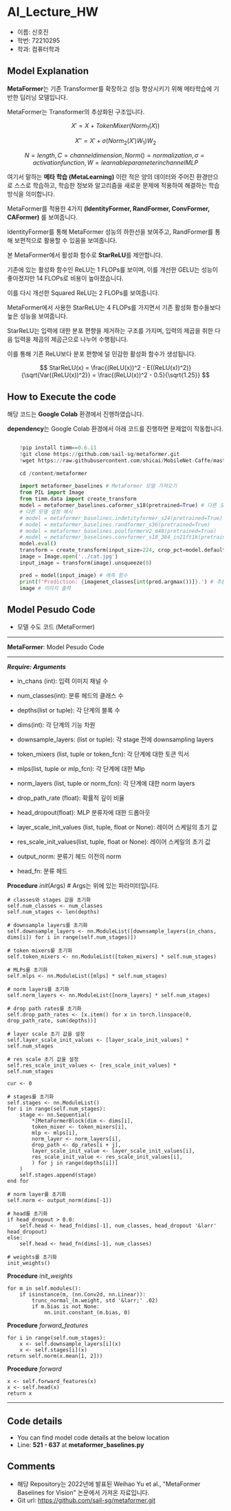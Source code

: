 # AI_Lecture_HW

- 이름: 신호진
- 학번: 72210295
- 학과: 컴퓨터학과

## Model Explanation

 **MetaFormer**는 기존 Transformer를 확장하고 성능 향상시키기 위해 메타학습에 기반한 딥러닝 모델입니다.
 
 MetaFormer는 Transformer의 추상화된 구조입니다.
 
 $$ X' = X + TokenMixer(Norm_1(X)) $$
 
 $$ X'' = X' + \sigma(Norm_2(X')W_1)W_2 $$
 
 $$ N = length, C = channel dimension, Norm() = normalization, \sigma = activation function, W = learnable parameter in channel MLP $$
 
 여기서 말하는 **메타 학습 (MetaLearning)** 이란 적은 양의 데이터와 주어진 환경만으로 스스로 학습하고, 학습한 정보와 알고리즘을 새로운 문제에 적용하여 해결하는 학습 방식을 의미합니다.
 
 MetaFormer를 적용한 4가지 **(IdentityFormer, RandFormer, ConvFormer, CAFormer)** 를 보여줍니다.
 
 IdentityFormer를 통해 MetaFormer 성능의 하한선을 보여주고, RandFormer를 통해 보편적으로 활용할 수 있음을 보여줍니다.
 
 본 MetaFormer에서 활성화 함수로 **StarReLU**를 제안합니다.
 
 기존에 있는 활성화 함수인 ReLU는 1 FLOPs를 보이며, 이를 개선한 GELU는 성능이 좋아졌지만 14 FLOPs로 비용이 높아졌습니다.
 
 이를 다시 개선한 Squared ReLU는 2 FLOPs를 보여줍니다.
 
 MetaFormer에서 사용한 StarReLU는 4 FLOPs를 가지면서 기존 활성화 함수들보다 높은 성능을 보여줍니다.
 
 StarReLU는 입력에 대한 분포 편향을 제거하는 구조를 가지며, 입력의 제곱을 취한 다음 입력을 제곱의 제곱근으로 나누어 수행됩니다.
 
 이를 통해 기존 ReLU보다 분포 편향에 덜 민감한 활성화 함수가 생성됩니다.
 
 $$ StarReLU(x) = \frac{(ReLU(x))^2 - E((ReLU(x))^2)}{\sqrt{Var((ReLU(x))^2}} = \frac{(ReLU(x))^2 - 0.5}{\sqrt{1.25}} $$

## How to Execute the code

해당 코드는 **Google Colab** 환경에서 진행하였습니다.

**dependency**는 Google Colab 환경에서 아래 코드를 진행하면 문제없이 작동합니다.

```python

    !pip install timm==0.6.11
    !git clone https://github.com/sail-sg/metaformer.git
    !wget https://raw.githubusercontent.com/shicai/MobileNet-Caffe/master/cat.jpg
    
    cd /content/metaformer
    
    import metaformer_baselines # MetaFormer 모델 가져오기
    from PIL import Image
    from timm.data import create_transform
    model = metaformer_baselines.caformer_s18(pretrained=True) # 다른 모델을 바꿔서 실험 가능
    # 다른 모델 설정 예시
    # model = metaformer_baselines.indetityformer_s24(pretrained=True)
    # model = metaformer_baselines.randformer_s36(pretrained=True)
    # model = metaformer_baselines.poolformerv2_m48(pretrained=True)
    # model = metaformer_baselines.convformer_s18_384_in21ft1k(pretrained=True)
    model.eval()
    transform = create_transform(input_size=224, crop_pct=model.default_cfg['crop_pct']) # transformer 생성
    image = Image.open('../cat.jpg')
    input_image = transform(image).unsqueeze(0)

    pred = model(input_image) # 예측 함수
    print(f'Prediction: {imagenet_classes[int(pred.argmax())]}.') # 추론 결과 출력
    image # 이미지 출력
```

## Model Pesudo Code

- 모델 수도 코드 (MetaFormer)

***
**MetaFormer**: Model Pesudo Code
***
___Require: Arguments___

* in_chans (int): 입력 이미지 채널 수

* num_classes(int): 분류 헤드의 클래스 수

* depths(list or tuple): 각 단계의 블록 수

* dims(int): 각 단계의 기능 차원

* downsample_layers: (list or tuple): 각 stage 전에 downsampling layers

* token_mixers (list, tuple or token_fcn): 각 단계에 대한 토큰 믹서

* mlps(list, tuple or mlp_fcn): 각 단계에 대한 Mlp

* norm_layers (list, tuple or norm_fcn): 각 단계에 대한 norm layers

* drop_path_rate (float): 확률적 깊이 비율

* head_dropout(float): MLP 분류자에 대한 드롭아웃

* layer_scale_init_values (list, tuple, float or None): 레이어 스케일의 초기 값

* res_scale_init_values(list, tuple, float or None): 레이어 스케일의 초기 값

* output_norm: 분류기 헤드 이전의 norm

* head_fn: 분류 헤드
  
**Procedure** _init_(Args) # Args는 위에 있는 파라미터입니다.
    
    # classes와 stages 값을 초기화
    self.num_classes <- num_classes
    self.num_stages <- len(depths)
    
    # downsample layers를 초기화
    self.downsample_layers <- nn.ModuleList([downsample_layers(in_chans, dims[i]) for i in range(self.num_stages)])
    
    # token mixers를 초기화
    self.token_mixers <- nn.ModuleList([token_mixers] * self.num_stages)
    
    # MLPs를 초기화
    self.mlps <- nn.ModuleList([mlps] * self.num_stages)
    
    # norm layers를 초기화
    self.norm_layers <- nn.ModuleList([norm_layers] * self.num_stages)
    
    # drop path rates를 초기화
    self.drop_path_rates <- [x.item() for x in torch.linspace(0, drop_path_rate, sum(depths))]
    
    # layer scale 초기 값을 설정
    self.layer_scale_init_values <- [layer_scale_init_values] * self.num_stages
    
    # res scale 초기 값을 설정
    self.res_scale_init_values <- [res_scale_init_values] * self.num_stages
    
    cur <- 0
    
    # stages를 초기화
    self.stages <- nn.ModuleList()
    for i in range(self.num_stages):
        stage <- nn.Sequential(
            *[MetaFormerBlock(dim <- dims[i],
            token_mixer <- token_mixers[i],
            mlp <- mlps[i],
            norm_layer <- norm_layers[i],
            drop_path <- dp_rates[i + j],
            layer_scale_init_value <- layer_scale_init_values[i],
            res_scale_init_value <- res_scale_init_values[i],
            ) for j in range(depths[i])]
        )
        self.stages.append(stage)
    end for
    
    # norm layer를 초기화
    self.norm <- output_norm(dims[-1])
    
    # head를 초기화
    if head_dropout > 0.0:
        self.head <- head_fn(dims[-1], num_classes, head_dropout '&larr' head_dropout)
    else:
        self.head <- head_fn(dims[-1], num_classes)
      
    # weights를 초기화
    init_weights()
    
  **Procedure** _init_weights_
  
    for m in self.modules():
        if isinstance(m, (nn.Conv2d, nn.Linear)):
            trunc_normal_(m.weight, std '&larr;' .02)
            if m.bias is not None:
                nn.init.constant_(m.bias, 0)
                
  **Procedure** _forward_features_
  
    for i in range(self.num_stages):
        x <- self.downsample_layers[i](x)
        x <- self.stages[i](x)
    return self.norm(x.mean[1, 2]))
    
  **Procedure** _forward_
  
    x <- self.forward_features(x)
    x <- self.head(x)
    return x
***

## Code details

- You can find model code details at the below location
- Line: **521 - 637** at **metaformer_baselines.py**

## Comments

- 해당 Repository는 2022년에 발표된 Weihao Yu et al., "MetaFormer Baselines for Vision" 논문에서 가져온 자료입니다.
- Git url: https://github.com/sail-sg/metaformer.git
